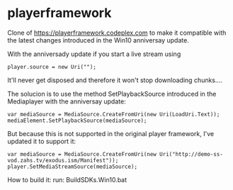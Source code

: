 # playerframework

Clone of https://playerframework.codeplex.com to make it compatible with the latest changes introduced in the Win10 anniversay update.

With the anniversady update if you start a live stream using 

    player.source = new Uri("");
    
It'll never get disposed and therefore it won't stop downloading chunks....

The solucion is to use the method SetPlaybackSource introduced in the Mediaplayer with the anniversay update:

    var mediaSource = MediaSource.CreateFromUri(new Uri(LoadUri.Text));
    mediaElement.SetPlaybackSource(mediaSource);

But because this is not supported in the original player framework, I've updated it to support it:

    var mediaSource = MediaSource.CreateFromUri(new Uri("http://demo-ss-vod.zahs.tv/exodus.ism/Manifest"));
    player.SetMediaStreamSource(mediaSource);

How to build it:
run: BuildSDKs.Win10.bat
